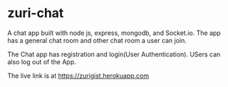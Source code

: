 # zuri-chat

A chat app built with node js, express, mongodb, and Socket.io.
The app has a general chat room and other chat room a user can join.

The Chat app has registration and login(User Authentication). USers can also log out of the App.

The live link is at https://zurigist.herokuapp.com

